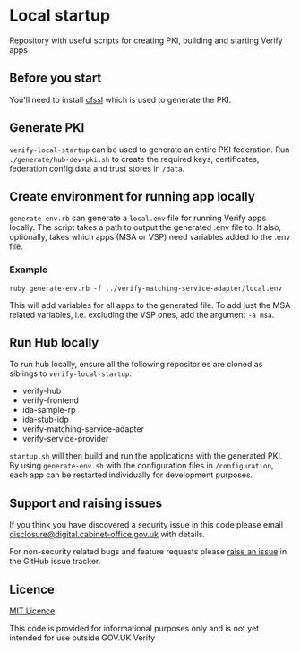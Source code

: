 # Local startup

Repository with useful scripts for creating PKI, building and starting Verify apps

## Before you start

You'll need to install [cfssl](https://github.com/cloudflare/cfssl) which is used to generate the PKI.

## Generate PKI

`verify-local-startup` can be used to generate an entire PKI federation. Run `./generate/hub-dev-pki.sh` to create the required keys, certificates, federation config data and trust stores in `/data`.

## Create environment for running app locally

`generate-env.rb` can generate a `local.env` file for running Verify apps locally. The script takes a path to output the generated .env file to. It also, optionally, takes which apps (MSA or VSP) need variables added to the .env file.

### Example
```
ruby generate-env.rb -f ../verify-matching-service-adapter/local.env
```

This will add variables for all apps to the generated file. To add just the MSA related variables, i.e. excluding the VSP ones, add the argument `-a msa`.

## Run Hub locally
To run hub locally, ensure all the following repositories are cloned as siblings to `verify-local-startup`:
* verify-hub
* verify-frontend
* ida-sample-rp
* ida-stub-idp
* verify-matching-service-adapter
* verify-service-provider

`startup.sh` will then build and run the applications with the generated PKI. By using `generate-env.sh` with the configuration files in `/configuration`, each app can be restarted individually for development purposes.

## Support and raising issues

If you think you have discovered a security issue in this code please email [disclosure@digital.cabinet-office.gov.uk](mailto:disclosure@digital.cabinet-office.gov.uk) with details.

For non-security related bugs and feature requests please [raise an issue](https://github.com/alphagov/verify-service-provider/issues/new) in the GitHub issue tracker.

## Licence

[MIT Licence](LICENCE)

This code is provided for informational purposes only and is not yet intended for use outside GOV.UK Verify
